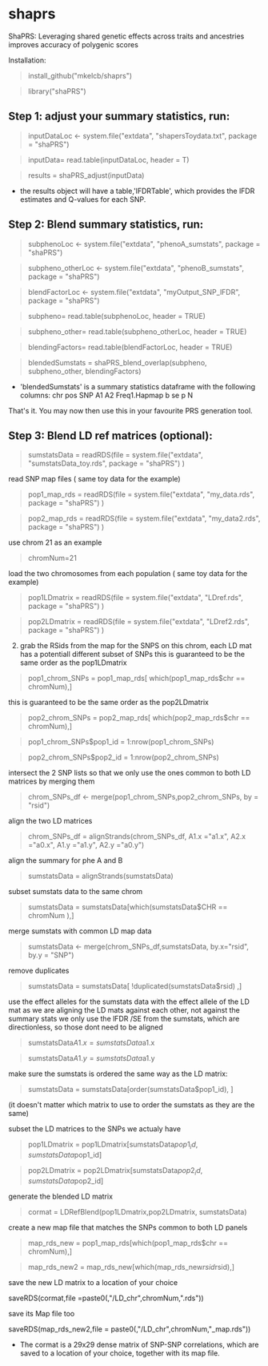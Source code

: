 # shaprs
ShaPRS: Leveraging shared genetic effects across traits and ancestries improves accuracy of polygenic scores

Installation:
>install_github("mkelcb/shaprs")

>library("shaPRS")
## Step 1: adjust your summary statistics, run:
>inputDataLoc <- system.file("extdata", "shapersToydata.txt", package = "shaPRS")

>inputData= read.table(inputDataLoc, header = T)

>results = shaPRS_adjust(inputData)

- the results object will have a table,'lFDRTable', which provides the lFDR estimates and Q-values for each SNP. 


## Step 2: Blend summary statistics, run:
>subphenoLoc <- system.file("extdata", "phenoA_sumstats", package = "shaPRS")

>subpheno_otherLoc <- system.file("extdata", "phenoB_sumstats", package = "shaPRS")

>blendFactorLoc <- system.file("extdata", "myOutput_SNP_lFDR", package = "shaPRS")

>subpheno= read.table(subphenoLoc, header = TRUE)

>subpheno_other= read.table(subpheno_otherLoc, header = TRUE)

>blendingFactors= read.table(blendFactorLoc, header = TRUE)

>blendedSumstats = shaPRS_blend_overlap(subpheno, subpheno_other, blendingFactors)

- 'blendedSumstats' is a summary statistics dataframe with the following columns: chr	pos	SNP	A1	A2	Freq1.Hapmap	b	se	p	N

That's it. You may now then use this in your favourite PRS generation tool. 


## Step 3: Blend LD ref matrices (optional):
>sumstatsData = readRDS(file = system.file("extdata", "sumstatsData_toy.rds", package = "shaPRS") )

read SNP map files ( same toy data for the example)
>pop1_map_rds = readRDS(file = system.file("extdata", "my_data.rds", package = "shaPRS") )

>pop2_map_rds = readRDS(file = system.file("extdata", "my_data2.rds", package = "shaPRS") )

use chrom 21 as an example
>chromNum=21

load the two chromosomes from each population ( same toy data for the example)
>pop1LDmatrix = readRDS(file = system.file("extdata", "LDref.rds", package = "shaPRS") )

>pop2LDmatrix = readRDS(file = system.file("extdata", "LDref2.rds", package = "shaPRS") )


2. grab the RSids from the map for the SNPS on this chrom,
each LD mat has a potentiall different subset of SNPs
this is guaranteed to be the same order as the pop1LDmatrix

>pop1_chrom_SNPs = pop1_map_rds[ which(pop1_map_rds$chr == chromNum),]

this is guaranteed to be the same order as the pop2LDmatrix

>pop2_chrom_SNPs = pop2_map_rds[ which(pop2_map_rds$chr == chromNum),]

>pop1_chrom_SNPs$pop1_id = 1:nrow(pop1_chrom_SNPs)

>pop2_chrom_SNPs$pop2_id = 1:nrow(pop2_chrom_SNPs)


intersect the 2 SNP lists so that we only use the ones common to both LD matrices by merging them
>chrom_SNPs_df  <- merge(pop1_chrom_SNPs,pop2_chrom_SNPs, by = "rsid")

align the two LD matrices
>chrom_SNPs_df = alignStrands(chrom_SNPs_df, A1.x ="a1.x", A2.x ="a0.x", A1.y ="a1.y", A2.y ="a0.y")


align the summary for phe A and B
>sumstatsData = alignStrands(sumstatsData)

subset sumstats data to the same chrom
>sumstatsData = sumstatsData[which(sumstatsData$CHR == chromNum ),]

merge sumstats with common LD map data
>sumstatsData  <- merge(chrom_SNPs_df,sumstatsData, by.x="rsid", by.y = "SNP")

remove duplicates
>sumstatsData = sumstatsData[ !duplicated(sumstatsData$rsid) ,]

use the effect alleles for the sumstats data with the effect allele of the LD mat
as we are aligning the LD mats against each other, not against the summary stats
we only use the lFDR /SE from the sumstats,
which are directionless, so those dont need to be aligned

>sumstatsData$A1.x =sumstatsData$a1.x

>sumstatsData$A1.y =sumstatsData$a1.y

make sure the sumstats is ordered the same way as the LD matrix:
>sumstatsData = sumstatsData[order(sumstatsData$pop1_id), ]

(it doesn't matter which matrix to use to order the sumstats as they are the same)

subset the LD matrices to the SNPs we actualy have
>pop1LDmatrix = pop1LDmatrix[sumstatsData$pop1_id,sumstatsData$pop1_id]

>pop2LDmatrix = pop2LDmatrix[sumstatsData$pop2_id,sumstatsData$pop2_id]

generate the blended LD matrix
>cormat = LDRefBlend(pop1LDmatrix,pop2LDmatrix, sumstatsData)

create a new map file that matches the SNPs common to both LD panels
>map_rds_new = pop1_map_rds[which(pop1_map_rds$chr == chromNum),]

>map_rds_new2 = map_rds_new[which(map_rds_new$rsid %in% sumstatsData$rsid),] 

save the new LD matrix to a location of your choice

saveRDS(cormat,file =paste0(<YOUR LOCATION>,"/LD_chr",chromNum,".rds"))

save its Map file too

saveRDS(map_rds_new2,file = paste0(<YOUR LOCATION>,"/LD_chr",chromNum,"_map.rds"))

- The cormat is a 29x29 dense matrix of SNP-SNP correlations, which are saved to a location of your choice, together with its map file.
